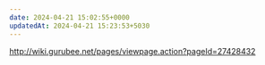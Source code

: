 ```yaml
---
date: 2024-04-21 15:02:55+0000
updatedAt: 2024-04-21 15:23:53+5030
---
```

http://wiki.gurubee.net/pages/viewpage.action?pageId=27428432